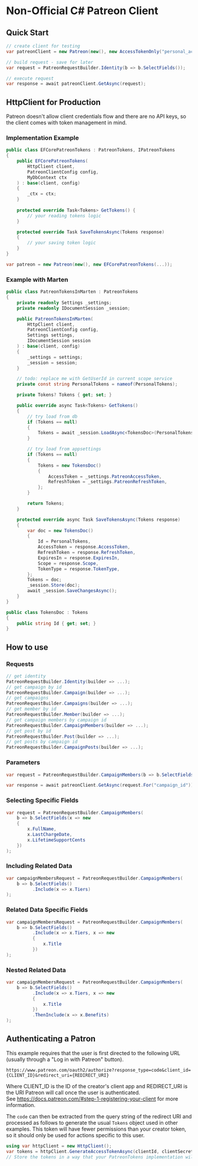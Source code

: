 # Non-Official C# Patreon Client


## Quick Start

```csharp
// create client for testing
var patreonClient = new Patreon(new(), new AccessTokenOnly("personal_access_token"));

// build request - save for later
var request = PatreonRequestBuilder.Identity(b => b.SelectFields());

// execute request
var response = await patreonClient.GetAsync(request);
```

## HttpClient for Production
Patreon doesn't allow client credentials flow and there are no API keys, so the client comes with token management in mind.

### Implementation Example

```csharp
public class EFCorePatreonTokens : PatreonTokens, IPatreonTokens
{
    public EFCorePatreonTokens(
        HttpClient client,
        PatreonClientConfig config,
        MyDbContext ctx
    ) : base(client, config)
    {
        _ctx = ctx;
    }
    
    protected override Task<Tokens> GetTokens() {
        // your reading tokens logic
    }

    protected override Task SaveTokensAsync(Tokens response)
    {
        // your saving token logic
    }
}

var patreon = new Patreon(new(), new EFCorePatreonTokens(...));
```

### Example with Marten

```csharp
public class PatreonTokensInMarten : PatreonTokens
{
    private readonly Settings _settings;
    private readonly IDocumentSession _session;

    public PatreonTokensInMarten(
        HttpClient client,
        PatreonClientConfig config,
        Settings settings,
        IDocumentSession session
    ) : base(client, config)
    {
        _settings = settings;
        _session = session;
    }

    // todo: replace me with GetUserId in current scope service
    private const string PersonalTokens = nameof(PersonalTokens);

    private Tokens? Tokens { get; set; }

    public override async Task<Tokens> GetTokens()
    {
        // try load from db
        if (Tokens == null)
        {
            Tokens = await _session.LoadAsync<TokensDoc>(PersonalTokens);
        }

        // try load from appsettings
        if (Tokens == null)
        {
            Tokens = new TokensDoc()
            {
                AccessToken = _settings.PatreonAccessToken,
                RefreshToken = _settings.PatreonRefreshToken,
            };
        }

        return Tokens;
    }

    protected override async Task SaveTokensAsync(Tokens response)
    {
        var doc = new TokensDoc()
        {
            Id = PersonalTokens,
            AccessToken = response.AccessToken,
            RefreshToken = response.RefreshToken,
            ExpiresIn = response.ExpiresIn,
            Scope = response.Scope,
            TokenType = response.TokenType,
        };
        Tokens = doc;
        _session.Store(doc);
        await _session.SaveChangesAsync();
    }
}

public class TokensDoc : Tokens
{
    public string Id { get; set; }
}
```

## How to use

### Requests
```csharp
// get identity
PatreonRequestBuilder.Identity(builder => ...);
// get campaign by id
PatreonRequestBuilder.Campaign(builder => ...);
// get campaigns
PatreonRequestBuilder.Campaigns(builder => ...);
// get member by id
PatreonRequestBuilder.Member(builder => ...);
// get campaign members by campaign id
PatreonRequestBuilder.CampaignMembers(builder => ...);
// get post by id
PatreonRequestBuilder.Post(builder => ...);
// get posts by campaign id
PatreonRequestBuilder.CampaignPosts(builder => ...);
```


### Parameters
```csharp
var request = PatreonRequestBuilder.CampaignMembers(b => b.SelectFields());

var response = await patreonClient.GetAsync(request.For("campaign_id"));
```

### Selecting Specific Fields
```csharp
var request = PatreonRequestBuilder.CampaignMembers(
    b => b.SelectFields(x => new
    {
        x.FullName,
        x.LastChargeDate,
        x.LifetimeSupportCents
    })
);
```

### Including Related Data

```csharp
var campaignMembersRequest = PatreonRequestBuilder.CampaignMembers(
    b => b.SelectFields()
          .Include(x => x.Tiers)
);
```

### Related Data Specific Fields

```csharp
var campaignMembersRequest = PatreonRequestBuilder.CampaignMembers(
    b => b.SelectFields()
          .Include(x => x.Tiers, x => new
          {
              x.Title
          })
);
```

### Nested Related Data

```csharp
var campaignMembersRequest = PatreonRequestBuilder.CampaignMembers(
    b => b.SelectFields()
          .Include(x => x.Tiers, x => new
          {
              x.Title
          })
          .ThenInclude(x => x.Benefits)
);
```

## Authenticating a Patron

This example requires that the user is first directed to the following URL 
(usually through a "Log in with Patreon" button).
```
https://www.patreon.com/oauth2/authorize?response_type=code&client_id={CLIENT_ID}&redirect_uri={REDIRECT_URI}
```
Where CLIENT_ID is the ID of the creator's client app and REDIRECT_URI is the URI Patreon will call once the user 
is authenticated.  
See https://docs.patreon.com/#step-1-registering-your-client for more information.

The `code` can then be extracted from the query string of the redirect URI and processed as follows to generate
the usual `Tokens` object used in other examples. This token will have fewer permissions than your creator token,
so it should only be used for actions specific to this user.

```csharp
using var httpClient = new HttpClient();
var tokens = httpClient.GenerateAccessTokenAsync(clientId, clientSecret, code);
// Store the tokens in a way that your PatreonTokens implementation will read from
```
